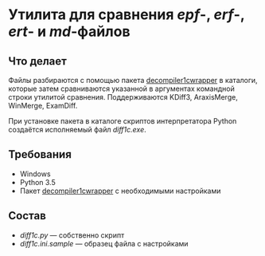 Утилита для сравнения *epf*-, *erf*-, *ert*- и *md*-файлов
===

Что делает
---

Файлы разбираются с помощью пакета [decompiler1cwrapper][1] в каталоги,
которые затем сравниваются указанной в аргументах командной строки утилитой сравнения. Поддерживаются KDiff3,
AraxisMerge, WinMerge, ExamDiff.

При установке пакета в каталоге скриптов интерпретатора Python создаётся исполняемый файл *diff1c.exe*.

Требования
---

- Windows
- Python 3.5
- Пакет [decompiler1cwrapper][1] с необходимыми настройками

Состав
---

- *diff1c.py* — собственно скрипт
- *diff1c.ini.sample* — образец файла с настройками

[1]: https://github.com/Cujoko/decompiler1cwrapper
